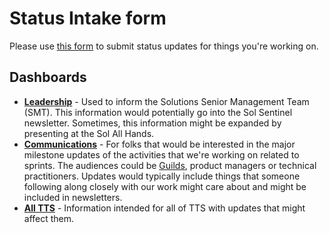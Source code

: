 # Status Intake form

Please use [this form](https://app.smartsheet.com/b/form/6301909aaa764ce69fc9b7c5ff5fcbfd) to submit status updates for things you're working on.

## Dashboards

- [**Leadership**](https://app.smartsheet.com/dashboards/wxxWjR4RjQ3xJW8crQCw3cr23H4XRchr933r7X71) - Used to inform the Solutions Senior Management Team (SMT). This information would potentially go into the Sol Sentinel newsletter. Sometimes, this information might be expanded by presenting at the Sol All Hands.
- [**Communications**](https://app.smartsheet.com/dashboards/Qp7P6cq755PMp7gMHcQQvQ7pXw7mFwx33m8V4mv1) - For folks that would be interested in the major milestone updates of the activities that we're working on related to sprints. The audiences could be [Guilds](https://handbook.tts.gsa.gov/working-groups-and-guilds-101/#guilds), product managers or technical practitioners. Updates would typically include things that someone following along closely with our work might care about and might be included in newsletters.
- [**All TTS**](https://app.smartsheet.com/dashboards/C6xcrcRGq25h7WM2VCHpMq2H7jjXQ9pc65rvrcq1) - Information intended for all of TTS with updates that might affect them.
